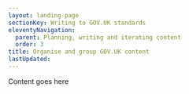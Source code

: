 ```yaml
---
layout: landing-page
sectionKey: Writing to GOV.UK standards
eleventyNavigation:
  parent: Planning, writing and iterating content
  order: 3
title: Organise and group GOV.UK content
lastUpdated:
---
```

Content goes here
